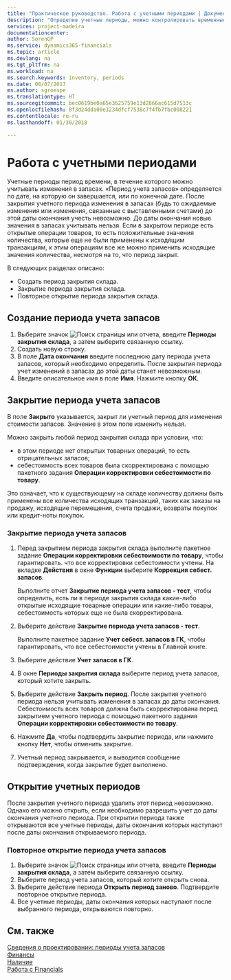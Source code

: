 ```yaml
---
title: "Практическое руководство. Работа с учетными периодами | Документы Майкрософт"
description: "Определив учетные периоды, можно контролировать временные рамки, в пределах которых люди могут учитывать изменения в запасах."
services: project-madeira
documentationcenter: 
author: SorenGP
ms.service: dynamics365-financials
ms.topic: article
ms.devlang: na
ms.tgt_pltfrm: na
ms.workload: na
ms.search.keywords: inventory, periods
ms.date: 08/07/2017
ms.author: sgroespe
ms.translationtype: HT
ms.sourcegitcommit: bec0619be0a65e3625759e13d2866ac615d7513c
ms.openlocfilehash: 8f3d24dda00e3234dfcf7538c7f4fb7fbc008221
ms.contentlocale: ru-ru
ms.lasthandoff: 01/30/2018

---
```

# <a name="work-with-inventory-periods"></a>Работа с учетными периодами
Учетные периоды период времени, в течение которого можно учитывать изменения в запасах. «Период учета запасов» определяется по дате, на которую он завершается, или по конечной дате. После закрытия учетного периода изменения в запасах (будь то ожидаемые изменения или изменения, связанные с выставленными счетами) до этой даты окончания учесть невозможно. До даты окончания новые значения в запасах учитывать нельзя. Если в закрытом периоде есть открытые операции товаров, то есть положительные значения количества, которые еще не были применены к исходящим транзакциям, к этим операциям все же можно применить исходящие значения количества, несмотря на то, что период закрыт.  

В следующих разделах описано:  

* Создать период закрытия склада.  
* Закрытие периода закрытия склада.  
* Повторное открытие периода закрытия склада.  

## <a name="to-create-an-inventory-period"></a>Создание периода учета запасов  
1. Выберите значок ![Поиск страницы или отчета](media/ui-search/search_small.png "Значок поиска страницы или отчета"), введите **Периоды закрытия склада**, а затем выберите связанную ссылку.  
2. Создать новую строку.  
3. В поле **Дата окончания** введите последнюю дату периода учета запасов, который необходимо определить. После закрытия периода учет изменений в запасах до этой даты станет невозможным.  
4. Введите описательное имя в поле **Имя**. Нажмите кнопку **ОК**.  

## <a name="closing-inventory-periods"></a>Закрытие периода учета запасов  
В поле **Закрыто** указывается, закрыт ли учетный период для изменения стоимости запасов. Значение в этом поле изменить нельзя.  

Можно закрыть любой период закрытия склада при условии, что:  

* в этом периоде нет открытых товарных операций, то есть отрицательных запасов;  
* себестоимость всех товаров была скорректирована с помощью пакетного задания **Операции корректировки себестоимости по товару**.  

Это означает, что к существующему на складе количеству должны быть применены все количества исходящих транзакций, таких как заказы на продажу, исходящие перемещения, счета продажи, возвраты покупок или кредит-ноты покупок.  

### <a name="to-close-an-inventory-period"></a>Закрытие периода учета запасов  
1. Перед закрытием периода закрытия склада выполните пакетное задание **Операции корректировки себестоимости по товару**, чтобы гарантировать. что все корректировки себестоимости учтены. На вкладке **Действия** в окне **Функции** выберите **Коррекция себест. запасов**.  

     Выполните отчет **Закрытие периода учета запасов - тест**, чтобы определить, есть ли в периоде закрытия склада какие-либо открытые исходящие товарные операции или какие-либо товары, себестоимость которых еще не была скорректирована.  
2. Выберите действие **Закрытие периода учета запасов - тест**.  

     Выполните пакетное задание **Учет себест. запасов в ГК**, чтобы гарантировать, что все себестоимости учтены в Главной книге.  
3. Выберите действие **Учет запасов в ГК**.  
4. В окне **Периоды закрытия склада** выберите период учета запасов, который хотите закрыть.  
5. Выберите действие **Закрыть период**. После закрытия учетного периода нельзя учитывать изменения в запасах до даты окончания. Себестоимость всех товаров должна быть скорректирована перед закрытием учетного периода с помощью пакетного задания **Операции корректировки себестоимости по товару**.  
6. Нажмите **Да**, чтобы подтвердить закрытие периода, или нажмите кнопку **Нет**, чтобы отменить закрытие.  
7. Учетный период закрывается, и выводится сообщение подтверждения, когда закрытие будет выполнено.  

## <a name="reopening-inventory-periods"></a>Открытие учетных периодов  
После закрытия учетного периода удалить этот период невозможно. Однако его можно открыть, если необходимо разрешить учет до даты окончания учетного периода. При открытии периода также открываются все учетные периоды, даты окончания которых наступают после даты окончания открываемого периода.  

### <a name="to-reopen-an-inventory-period"></a>Повторное открытие периода учета запасов  
1. Выберите значок ![Поиск страницы или отчета](media/ui-search/search_small.png "Значок поиска страницы или отчета"), введите **Периоды закрытия склада**, а затем выберите связанную ссылку.  
2. Выберите период учета запасов, который хотите открыть снова.  
3. Выберите действие периода **Открыть период заново**. Подтвердите повторное открытие периода.  
4. Все учетные периоды, даты окончания которых наступают после выбранного периода, открываются повторно.  

## <a name="see-also"></a>См. также  
[Сведения о проектировании: периоды учета запасов](design-details-inventory-periods.md)  
[Финансы](finance.md)  
[Наличие](inventory-manage-inventory.md)  
[Работа с Financials](ui-work-product.md)

